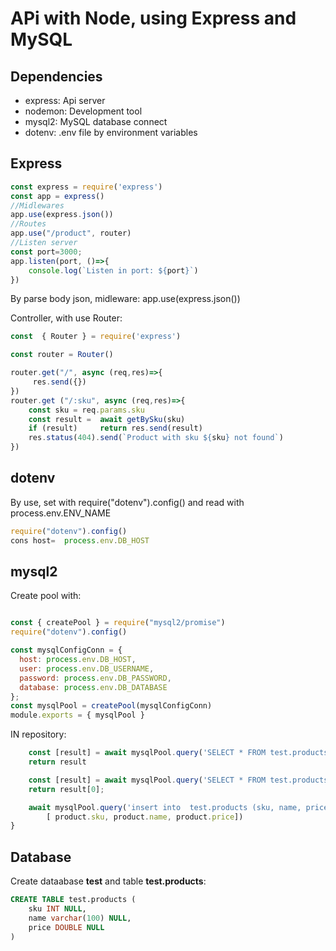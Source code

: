# APi with Node, using Express and MySQL

## Dependencies

- express: Api server
- nodemon: Development tool
- mysql2: MySQL database connect
- dotenv: .env file by environment variables

## Express
```js
const express = require('express')
const app = express()
//Midlewares
app.use(express.json())
//Routes
app.use("/product", router)
//Listen server
const port=3000;
app.listen(port, ()=>{
    console.log(`Listen in port: ${port}`)
})
```
By parse body json, midleware: app.use(express.json())

Controller, with use Router:

```js
const  { Router } = require('express')

const router = Router()

router.get("/", async (req,res)=>{
	 res.send({})
})
router.get ("/:sku", async (req,res)=>{
    const sku = req.params.sku
    const result =  await getBySku(sku)
    if (result)     return res.send(result)
    res.status(404).send(`Product with sku ${sku} not found`)
})
```

## dotenv

By use, set with require("dotenv").config() and read with process.env.ENV_NAME
```js
require("dotenv").config()
cons host=  process.env.DB_HOST
```
## mysql2

Create pool with:

```js

const { createPool } = require("mysql2/promise")
require("dotenv").config()

const mysqlConfigConn = {
  host: process.env.DB_HOST,
  user: process.env.DB_USERNAME,
  password: process.env.DB_PASSWORD,
  database: process.env.DB_DATABASE
};
const mysqlPool = createPool(mysqlConfigConn)
module.exports = { mysqlPool }
```

IN repository:

```js
    const [result] = await mysqlPool.query('SELECT * FROM test.products')
	return result

    const [result] = await mysqlPool.query('SELECT * FROM test.products p where p.sku=?', sku)
    return result[0];

    await mysqlPool.query('insert into  test.products (sku, name, price) values (?,?,?)',
        [ product.sku, product.name, product.price])
} 

```


## Database

Create dataabase **test** and table **test.products**:

```sql
CREATE TABLE test.products (
	sku INT NULL,
	name varchar(100) NULL,
	price DOUBLE NULL
)
```